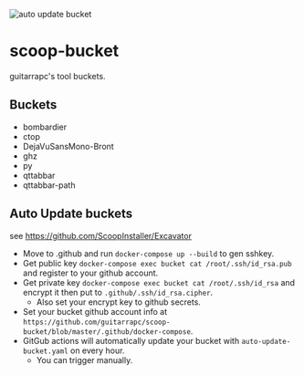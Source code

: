 ![auto update bucket](https://github.com/guitarrapc/scoop-bucket/workflows/auto%20update%20bucket/badge.svg)

# scoop-bucket

guitarrapc's tool buckets.

## Buckets

* bombardier
* ctop
* DejaVuSansMono-Bront
* ghz
* py
* qttabbar
* qttabbar-path

## Auto Update buckets

see https://github.com/ScoopInstaller/Excavator

* Move to .github and run `docker-compose up --build` to gen sshkey.
* Get public key `docker-compose exec bucket cat /root/.ssh/id_rsa.pub` and register to your github account.
* Get private key `docker-compose exec bucket cat /root/.ssh/id_rsa` and encrypt it then put to `.github/.ssh/id_rsa.cipher`.
    * Also set your encrypt key to github secrets.
* Set your bucket github account info at `https://github.com/guitarrapc/scoop-bucket/blob/master/.github/docker-compose`.
* GitGub actions will automatically update your bucket with `auto-update-bucket.yaml` on every hour.
    * You can trigger manually.

